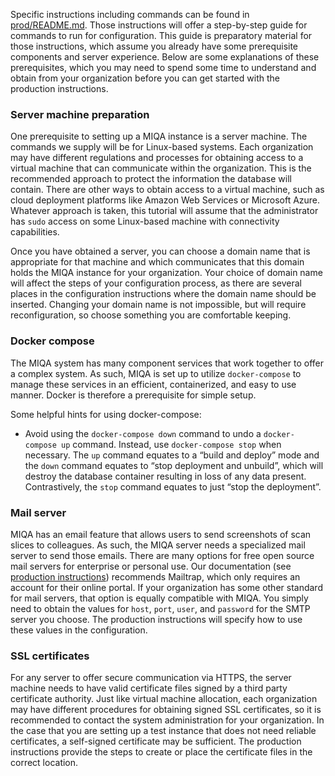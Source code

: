 ﻿Specific instructions including commands can be found in [prod/README.md](https://github.com/OpenImaging/miqa/tree/master/prod). Those instructions will offer a step-by-step guide for commands to run for configuration. This guide is preparatory material for those instructions, which assume you already have some prerequisite components and server experience. Below are some explanations of these prerequisites, which you may need to spend some time to understand and obtain from your organization before you can get started with the production instructions.

### Server machine preparation

One prerequisite to setting up a MIQA instance is a server machine. The commands we supply will be for Linux-based systems. Each organization may have different regulations and processes for obtaining access to a virtual machine that can communicate within the organization. This is the recommended approach to protect the information the database will contain. There are other ways to obtain access to a virtual machine, such as cloud deployment platforms like Amazon Web Services or Microsoft Azure. Whatever approach is taken, this tutorial will assume that the administrator has `sudo` access on some Linux-based machine with connectivity capabilities.



Once you have obtained a server, you can choose a domain name that is appropriate for that machine and which communicates that this domain holds the MIQA instance for your organization. Your choice of domain name will affect the steps of your configuration process, as there are several places in the configuration instructions where the domain name should be inserted. Changing your domain name is not impossible, but will require reconfiguration, so choose something you are comfortable keeping.

### Docker compose

The MIQA system has many component services that work together to offer a complex system. As such, MIQA is set up to utilize `docker-compose` to manage these services in an efficient, containerized, and easy to use manner. Docker is therefore a prerequisite for simple setup.



Some helpful hints for using docker-compose:

-   Avoid using the `docker-compose down` command to undo a `docker-compose up` command. Instead, use `docker-compose stop` when necessary. The `up` command equates to a “build and deploy” mode and the `down` command equates to “stop deployment and unbuild”, which will destroy the database container resulting in loss of any data present. Contrastively, the `stop` command equates to just “stop the deployment”.


### Mail server

MIQA has an email feature that allows users to send screenshots of scan slices to colleagues. As such, the MIQA server needs a specialized mail server to send those emails. There are many options for free open source mail servers for enterprise or personal use. Our documentation (see [production instructions](https://github.com/OpenImaging/miqa/tree/master/prod)) recommends Mailtrap, which only requires an account for their online portal. If your organization has some other standard for mail servers, that option is equally compatible with MIQA. You simply need to obtain the values for `host`, `port`, `user`, and `password` for the SMTP server you choose. The production instructions will specify how to use these values in the configuration.

### SSL certificates

For any server to offer secure communication via HTTPS, the server machine needs to have valid certificate files signed by a third party certificate authority. Just like virtual machine allocation, each organization may have different procedures for obtaining signed SSL certificates, so it is recommended to contact the system administration for your organization. In the case that you are setting up a test instance that does not need reliable certificates, a self-signed certificate may be sufficient. The production instructions provide the steps to create or place the certificate files in the correct location.
